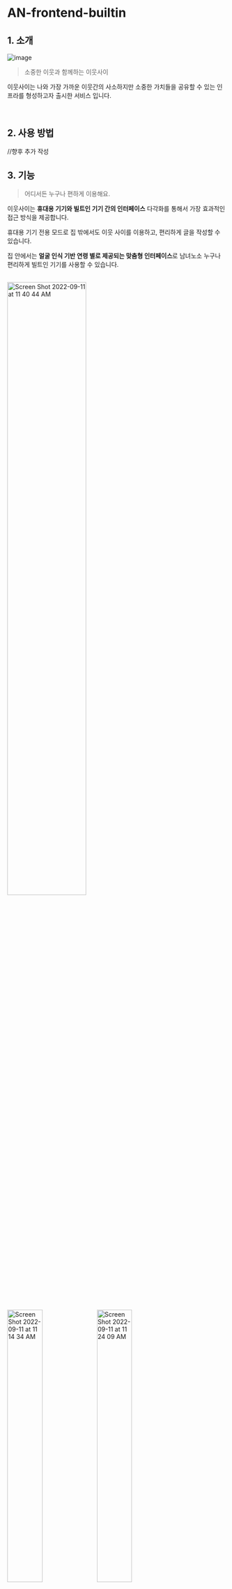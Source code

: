 # AN-frontend-builtin

## 1. 소개

![image](https://user-images.githubusercontent.com/51109514/189318228-65c3c8e1-624d-4a3d-aaa4-946f0c0d2daa.png)

> 소중한 이웃과 함께하는 이웃사이

이웃사이는 나와 가장 가까운 이웃간의 사소하지만 소중한 가치들을 공유할 수 있는 인프라를 형성하고자 출시한 서비스 입니다.


<br>

## 2. 사용 방법
//향후 추가 작성

## 3. 기능

> 어디서든 누구나 편하게 이용해요.

이웃사이는 **휴대용 기기와 빌트인 기기 간의 인터페이스** 다각화를 통해서 가장 효과적인 접근 방식을 제공합니다.

휴대용 기기 전용 모드로 집 밖에서도 이웃 사이를 이용하고, 편리하게 글을 작성할 수 있습니다.

집 안에서는 **얼굴 인식 기반 연령 별로 제공되는 맞춤형 인터페이스**로 남녀노소 누구나 편리하게 빌트인 기기를 사용할 수 있습니다.

<br>

<img width="60%" alt="Screen Shot 2022-09-11 at 11 40 44 AM" src="https://user-images.githubusercontent.com/62577565/189511726-2f7b41a7-7971-4047-b88e-4315aa6adc56.gif">

<p>
<img width="40%" alt="Screen Shot 2022-09-11 at 11 14 34 AM" src="https://user-images.githubusercontent.com/62577565/189509399-de0e5858-bd3e-4561-b4f1-74ca3fbdd6f9.png">
<img width="40%" alt="Screen Shot 2022-09-11 at 11 24 09 AM" src="https://user-images.githubusercontent.com/62577565/189509268-3514676a-a110-4bb6-ae7e-faf02faa9b8f.png">
</p>
&nbsp;&nbsp;&nbsp;&nbsp;&nbsp;&nbsp;&nbsp;&nbsp;&nbsp;&nbsp;&nbsp;&nbsp;&nbsp;&nbsp;&nbsp;&nbsp;&nbsp;&nbsp;&nbsp;&nbsp;&nbsp;&nbsp;&nbsp;&nbsp;&nbsp;&nbsp;&nbsp;&nbsp;&nbsp;&nbsp;&nbsp;&nbsp;<일반 사용자 모드>&nbsp;&nbsp;&nbsp;&nbsp;&nbsp;&nbsp;&nbsp;&nbsp;&nbsp;&nbsp;&nbsp;&nbsp;&nbsp;&nbsp;&nbsp;&nbsp;&nbsp;&nbsp;&nbsp;&nbsp;&nbsp;&nbsp;&nbsp;&nbsp;&nbsp;&nbsp;&nbsp;&nbsp;&nbsp;&nbsp;&nbsp;&nbsp;&nbsp;&nbsp;&nbsp;&nbsp;&nbsp;&nbsp;&nbsp;&nbsp;&nbsp;&nbsp;&nbsp;&nbsp;&nbsp;&nbsp;&nbsp;&nbsp;&nbsp;&nbsp;&nbsp;&nbsp;&nbsp;&nbsp;&nbsp;&nbsp;&nbsp;&nbsp;&nbsp;&nbsp;&nbsp;&nbsp;&nbsp;&nbsp;&nbsp;&nbsp;&nbsp;&nbsp;<어르신 모드>
<br>
<br>

> 이웃 사이 조금 더 편하게 이야기 할 수 있어요.

이웃사이는 이웃 간 조금은 더 편하게 다가갈 수 있는 온라인 소통 창구를 제공합니다.

**커뮤니티**를 통해 이웃과 공유할 글을 작성할 수 있고, **댓글**로 소통할 수 있습니다.

**민원** 사항도 관리실에 방문하지 않고 온라인으로 편리하게 요청하고, 처리결과를 알 수 있습니다.

<br>

<p>
<img width="40%" alt="Screen Shot 2022-09-11 at 11 53 16 AM" src="https://user-images.githubusercontent.com/62577565/189510334-80ff0b46-3347-4e7c-8d7b-1639a91a6bef.png">
<img width="40%" alt="Screen Shot 2022-09-11 at 11 56 32 AM" src="https://user-images.githubusercontent.com/62577565/189510390-a44e51be-85ff-4a75-82aa-5317c635ab35.png">

</p>
&nbsp;&nbsp;&nbsp;&nbsp;&nbsp;&nbsp;&nbsp;&nbsp;&nbsp;&nbsp;&nbsp;&nbsp;&nbsp;&nbsp;&nbsp;&nbsp;&nbsp;&nbsp;&nbsp;&nbsp;&nbsp;&nbsp;&nbsp;&nbsp;&nbsp;&nbsp;&nbsp;&nbsp;&nbsp;&nbsp;&nbsp;&nbsp;<일반 사용자 모드>&nbsp;&nbsp;&nbsp;&nbsp;&nbsp;&nbsp;&nbsp;&nbsp;&nbsp;&nbsp;&nbsp;&nbsp;&nbsp;&nbsp;&nbsp;&nbsp;&nbsp;&nbsp;&nbsp;&nbsp;&nbsp;&nbsp;&nbsp;&nbsp;&nbsp;&nbsp;&nbsp;&nbsp;&nbsp;&nbsp;&nbsp;&nbsp;&nbsp;&nbsp;&nbsp;&nbsp;&nbsp;&nbsp;&nbsp;&nbsp;&nbsp;&nbsp;&nbsp;&nbsp;&nbsp;&nbsp;&nbsp;&nbsp;&nbsp;&nbsp;&nbsp;&nbsp;&nbsp;&nbsp;&nbsp;&nbsp;&nbsp;&nbsp;&nbsp;&nbsp;&nbsp;&nbsp;&nbsp;&nbsp;&nbsp;&nbsp;&nbsp;&nbsp;<어르신 모드>
<br>
<br>
> 이웃 사이 중요한 정보는 놓치면 안돼요.

이웃사이는 집 안팎에서 언제든지 확인 가능한 통합 공지 시스템을 제공합니다.

언제 어디서든 **공지사항**을 간편하게 확인할 수 있습니다. 세대 별 공지를 골라 볼 수도 있습니다.

<br>

<p>
<img width="40%" alt="Screen Shot 2022-09-11 at 11 58 30 AM" src="https://user-images.githubusercontent.com/62577565/189510429-6dd226df-bdbf-4207-a89e-5773281cbf85.png">
<img width="40%" alt="Screen Shot 2022-09-11 at 11 58 17 AM" src="https://user-images.githubusercontent.com/62577565/189510434-d2b178c1-44ee-40d0-be62-18bbf06d331f.png">

</p>
&nbsp;&nbsp;&nbsp;&nbsp;&nbsp;&nbsp;&nbsp;&nbsp;&nbsp;&nbsp;&nbsp;&nbsp;&nbsp;&nbsp;&nbsp;&nbsp;&nbsp;&nbsp;&nbsp;&nbsp;&nbsp;&nbsp;&nbsp;&nbsp;&nbsp;&nbsp;&nbsp;&nbsp;&nbsp;&nbsp;&nbsp;&nbsp;<일반 사용자 모드>&nbsp;&nbsp;&nbsp;&nbsp;&nbsp;&nbsp;&nbsp;&nbsp;&nbsp;&nbsp;&nbsp;&nbsp;&nbsp;&nbsp;&nbsp;&nbsp;&nbsp;&nbsp;&nbsp;&nbsp;&nbsp;&nbsp;&nbsp;&nbsp;&nbsp;&nbsp;&nbsp;&nbsp;&nbsp;&nbsp;&nbsp;&nbsp;&nbsp;&nbsp;&nbsp;&nbsp;&nbsp;&nbsp;&nbsp;&nbsp;&nbsp;&nbsp;&nbsp;&nbsp;&nbsp;&nbsp;&nbsp;&nbsp;&nbsp;&nbsp;&nbsp;&nbsp;&nbsp;&nbsp;&nbsp;&nbsp;&nbsp;&nbsp;&nbsp;&nbsp;&nbsp;&nbsp;&nbsp;&nbsp;&nbsp;&nbsp;&nbsp;&nbsp;<어르신 모드>
<br>
<br>


> 이웃 사이 골든타임을 지켜줄 수 있어요.

이웃사이는 사용자가 위급한 상황에서 관리실 및 이웃에게 신속하게 도움을 요청할 수 있는 기능을 제공합니다.

**도움을 요청**하는 즉시 같은 라인의 모든 이웃들에게 전달되고, 요청을 수락한 이웃으로부터 필요한 도움을 받을 수 있습니다.

<br>


<p>
<img width="40%" alt="Screen Shot 2022-09-11 at 12 02 04 PM" src="https://user-images.githubusercontent.com/62577565/189510524-8f2926d7-295d-4b1f-a9f7-6596b4896b79.png">
<img width="40%" alt="Screen Shot 2022-09-11 at 11 59 22 AM" src="https://user-images.githubusercontent.com/62577565/189510465-5ed9abe9-74ae-4c4a-9862-cfce585962e0.png">

</p>
&nbsp;&nbsp;&nbsp;&nbsp;&nbsp;&nbsp;&nbsp;&nbsp;&nbsp;&nbsp;&nbsp;&nbsp;&nbsp;&nbsp;&nbsp;&nbsp;&nbsp;&nbsp;&nbsp;&nbsp;&nbsp;&nbsp;&nbsp;&nbsp;&nbsp;&nbsp;&nbsp;&nbsp;&nbsp;&nbsp;&nbsp;&nbsp;<일반 사용자 모드>&nbsp;&nbsp;&nbsp;&nbsp;&nbsp;&nbsp;&nbsp;&nbsp;&nbsp;&nbsp;&nbsp;&nbsp;&nbsp;&nbsp;&nbsp;&nbsp;&nbsp;&nbsp;&nbsp;&nbsp;&nbsp;&nbsp;&nbsp;&nbsp;&nbsp;&nbsp;&nbsp;&nbsp;&nbsp;&nbsp;&nbsp;&nbsp;&nbsp;&nbsp;&nbsp;&nbsp;&nbsp;&nbsp;&nbsp;&nbsp;&nbsp;&nbsp;&nbsp;&nbsp;&nbsp;&nbsp;&nbsp;&nbsp;&nbsp;&nbsp;&nbsp;&nbsp;&nbsp;&nbsp;&nbsp;&nbsp;&nbsp;&nbsp;&nbsp;&nbsp;&nbsp;&nbsp;&nbsp;&nbsp;&nbsp;&nbsp;&nbsp;&nbsp;<어르신 모드>
<br>
<br>


## 4. 이웃사이 서버 환경

> 이웃사이 서버는 이렇게 개발하고 배포해요

본 프로젝트를 사용해서 이웃사이가 어떻게 서버를 구성하였는지 설명합니다.

<br>

### **기술 스택**

버전 정보는 **build.gradle** 에서 확인할 수 있습니다.

//향후 추가

자세한 적용 방식은 [이웃사이 기술포스팅](https://gratis-shape-ac1.notion.site/fa9b8f0cddc047c99bef0dbc126b00d3?v=aa3acf9a163146a7ba342d5a5010fdac)
에서 확인할 수 있습니다.

<br>

### **개발 및 배포 환경**



**CI/CD**

이웃사이 서버에서는 CI/CD 환경을 구축하여 클라이언트에게 실시간으로 변경사항을 반영하고 배포과정에서 발생하는 스트레스를 최소화 합니다.

![infra 001](https://user-images.githubusercontent.com/62577565/189509217-3e1fa819-4f93-4fd8-92ed-f5d1b4779d3a.jpeg)



<br>

**런타임 애플리케이션**

런타임 환경은 도커 컨테이너를 통해 구축하였습니다.

![sysA_05 002](https://user-images.githubusercontent.com/62577565/189509235-8609d84b-185f-455d-9426-c687c02ffc9b.jpeg)

<br>

## **5. Contributor**

### 클라이언트
| Name |GitHub|Email|
|------|---|---|
| 김민지  |[wlwl1011](https://github.com/wlwl1011)|minji001011@naver.com|
| 최윤석  |[Yoonlang](https://github.com/Yoonlang)|cdt9473@gmail.com|

### 서버
| Name |GitHub|Email|
|------|---|---|
| 박상현  |[PPakSang](https://github.com/PPakSang)|sanghyun-dev@naver.com|
| 황아영  |[dkdud9261](https://github.com/dkdud9261)|ayxxng73@gmail.com|




